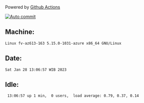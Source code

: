 Powered by [Github Actions](https://github.com/features/actions)

[![Auto commit](https://github.com/hiage/workstation/workflows/Auto%20commit/badge.svg)](https://github.com/hiage/workstation/actions?query=workflow%3A%22Auto+commit%22)

## Machine:
```
Linux fv-az613-163 5.15.0-1031-azure x86_64 GNU/Linux
```
## Date:
```
Sat Jan 28 13:06:57 WIB 2023
```
## Idle:
```
 13:06:57 up 1 min,  0 users,  load average: 0.79, 0.37, 0.14
```
